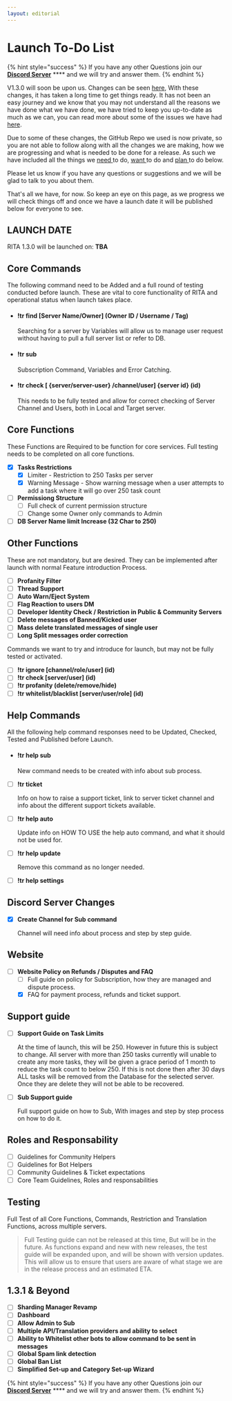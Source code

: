 ```yaml
---
layout: editorial
---
```


# Launch To-Do List

{% hint style="success" %}
If you have any other Questions join our [**Discord Server**](https://discord.gg/mgNR64R) **** and we will try and answer them.
{% endhint %}

V1.3.0 will soon be upon us. Changes can be seen [here](../whats-new/130.md), With these changes, it has taken a long time to get things ready. It has not been an easy journey and we know that you may not understand all the reasons we have done what we have done, we have tried to keep you up-to-date as much as we can, you can read more about some of the issues we have had [here](rita-update.md).&#x20;

Due to some of these changes, the GitHub Repo we used is now private, so you are not able to follow along with all the changes we are making, how we are progressing and what is needed to be done for a release. As such we have included all the things we [need ](launch-to-do-list.md#core-commands)to do, [want ](launch-to-do-list.md#other-functions)to do and [plan ](launch-to-do-list.md#1.3.1-and-beyond)to do below.&#x20;

Please let us know if you have any questions or suggestions and we will be glad to talk to you about them.&#x20;

That's all we have, for now. So keep an eye on this page, as we progress we will check things off and once we have a launch date it will be published below for everyone to see.&#x20;

## LAUNCH DATE

RITA 1.3.0 will be launched on: **TBA**

## Core Commands

The following command need to be Added and a full round of testing conducted before launch. These are vital to core functionality of RITA and operational status when launch takes place.

*   #### **!tr find \[Server Name/Owner] (Owner ID / Username / Tag)**

    Searching for a server by Variables will allow us to manage user request without having to pull a full server list or refer to DB.
*   #### **!tr sub**&#x20;

    Subscription Command, Variables and Error Catching.
*   #### **!tr check \[ {server/server-user} /channel/user] {server id} (id)**

    This needs to be fully tested and allow for correct checking of Server Channel and Users, both in Local and Target server.

## Core Functions

These Functions are Required to be function for core services. Full testing needs to be completed on all core functions.

* [x] **Tasks Restrictions**
  * [x] Limiter - Restriction to 250 Tasks per server
  * [x] Warning Message - Show warning message when a user attempts to add a task where it will go over 250 task count
* [ ] **Permissiong Structure**
  * [ ] Full check of current permission structure
  * [ ] Change some Owner only commands to Admin
* [ ] **DB Server Name limit Increase (32 Char to 250)**

## Other Functions

These are not mandatory, but are desired. They can be implemented after launch with normal Feature introduction Process.

* [ ] **Profanity Filter**
* [ ] **Thread Support**
* [ ] **Auto Warn/Eject System**
* [ ] **Flag Reaction to users DM**
* [ ] **Developer Identity Check / Restriction in Public & Community Servers**
* [ ] **Delete messages of Banned/Kicked user**
* [ ] **Mass delete translated messages of single user**
* [ ] **Long Split messages order correction**

Commands we want to try and introduce for launch, but may not be fully tested or activated.

* [ ] **!tr ignore \[channel/role/user] (id)**
* [ ] **!tr check \[server/user] (id)**
* [ ] **!tr profanity (delete/remove/hide)**
* [ ] **!tr whitelist/blacklist \[server/user/role] (id)**

## Help Commands

All the following help command responses need to be Updated, Checked, Tested and Published before Launch.

*   #### **!tr help sub**

    New command needs to be created with info about sub process.
*   [ ] **!tr ticket**

    Info on how to raise a support ticket, link to server ticket channel and info about the different support tickets available.
*   [ ] **!tr help auto**

    Update info on HOW TO USE the help auto command, and what it should not be used for.
*   [ ] **!tr help update**

    Remove this command as no longer needed.
* [ ] **!tr help settings**

## Discord Server Changes

*   [x] **Create Channel for Sub command**

    Channel will need info about process and step by step guide.&#x20;

## Website

* [ ] **Website Policy on Refunds / Disputes and FAQ**
  * [ ] Full guide on policy for Subscription, how they are managed and dispute process.&#x20;
  * [x] FAQ for payment process, refunds and ticket support.

## Support guide

*   [ ] **Support Guide on Task Limits**

    At the time of launch, this will be 250. However in future this is subject to change. All server with more than 250 tasks currently will unable to create any more tasks, they will be given a grace period of 1 month to reduce the task count to below 250. If this is not done then after 30 days ALL tasks will be removed from the Database for the selected server. Once they are delete they will not be able to be recovered.
*   [ ] **Sub Support guide**

    Full support guide on how to Sub, With images and step by step process on how to do it.&#x20;

## Roles and Responsability

* [ ] Guidelines for Community Helpers
* [ ] Guidelines for Bot Helpers
* [ ] Community Guidelines & Ticket expectations
* [ ] Core Team Guidelines, Roles and responsabilities

## Testing

Full Test of all Core Functions, Commands, Restriction and Translation Functions, across multiple servers.

> Full Testing guide can not be released at this time, But will be in the future. As functions expand and new with new releases, the test guide will be expanded upon, and will be shown with version updates. This will allow us to ensure that users are aware of what stage we are in the release process and an estimated ETA.

## 1.3.1 & Beyond

* [ ] **Sharding Manager Revamp**
* [ ] **Dashboard**
* [ ] **Allow Admin to Sub**
* [ ] **Multiple API/Translation providers and ability to select**
* [ ] **Ability to Whitelist other bots to allow command to be sent in messages**
* [ ] **Global Spam link detection**
* [ ] **Global Ban List**
* [ ] **Simplified Set-up and Category Set-up Wizard**

{% hint style="success" %}
If you have any other Questions join our [**Discord Server**](https://discord.gg/mgNR64R) **** and we will try and answer them.
{% endhint %}
